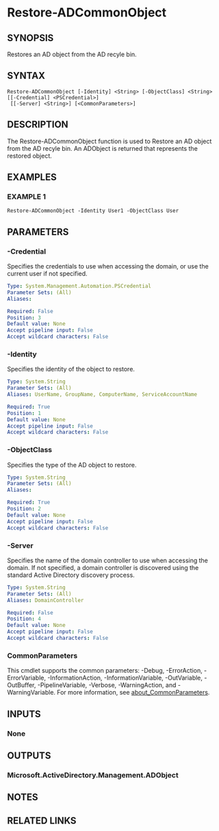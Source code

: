 
# Restore-ADCommonObject

## SYNOPSIS
Restores an AD object from the AD recyle bin.

## SYNTAX

```
Restore-ADCommonObject [-Identity] <String> [-ObjectClass] <String> [[-Credential] <PSCredential>]
 [[-Server] <String>] [<CommonParameters>]
```

## DESCRIPTION
The Restore-ADCommonObject function is used to Restore an AD object from the AD recyle bin.
An ADObject is
returned that represents the restored object.

## EXAMPLES

### EXAMPLE 1
```
Restore-ADCommonObject -Identity User1 -ObjectClass User
```

## PARAMETERS

### -Credential
Specifies the credentials to use when accessing the domain, or use the current user if not specified.

```yaml
Type: System.Management.Automation.PSCredential
Parameter Sets: (All)
Aliases:

Required: False
Position: 3
Default value: None
Accept pipeline input: False
Accept wildcard characters: False
```

### -Identity
Specifies the identity of the object to restore.

```yaml
Type: System.String
Parameter Sets: (All)
Aliases: UserName, GroupName, ComputerName, ServiceAccountName

Required: True
Position: 1
Default value: None
Accept pipeline input: False
Accept wildcard characters: False
```

### -ObjectClass
Specifies the type of the AD object to restore.

```yaml
Type: System.String
Parameter Sets: (All)
Aliases:

Required: True
Position: 2
Default value: None
Accept pipeline input: False
Accept wildcard characters: False
```

### -Server
Specifies the name of the domain controller to use when accessing the domain.
If not specified, a domain
controller is discovered using the standard Active Directory discovery process.

```yaml
Type: System.String
Parameter Sets: (All)
Aliases: DomainController

Required: False
Position: 4
Default value: None
Accept pipeline input: False
Accept wildcard characters: False
```

### CommonParameters
This cmdlet supports the common parameters: -Debug, -ErrorAction, -ErrorVariable, -InformationAction, -InformationVariable, -OutVariable, -OutBuffer, -PipelineVariable, -Verbose, -WarningAction, and -WarningVariable. For more information, see [about_CommonParameters](http://go.microsoft.com/fwlink/?LinkID=113216).

## INPUTS

### None
## OUTPUTS

### Microsoft.ActiveDirectory.Management.ADObject
## NOTES

## RELATED LINKS
